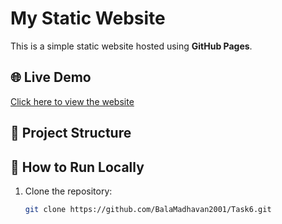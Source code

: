 # My Static Website

This is a simple static website hosted using **GitHub Pages**.

## 🌐 Live Demo
[Click here to view the website](https://balamadhavan2001.github.io/Task6/)

## 📂 Project Structure


## 🚀 How to Run Locally
1. Clone the repository:
   ```bash
   git clone https://github.com/BalaMadhavan2001/Task6.git


